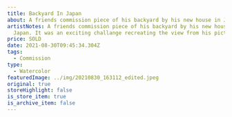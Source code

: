 ```yaml
---
title: Backyard In Japan
about: A friends commission piece of his backyard by his new house in Japan.
artistNotes: A friends commission piece of his backyard by his new house in
  Japan. It was an exciting challange recreating the view from his pictures.
price: SOLD
date: 2021-08-30T09:45:34.304Z
tags:
  - Commission
type:
  - Watercolor
featuredImage: ../img/20210830_163112_edited.jpeg
original: true
storeHighlight: false
is_store_item: true
is_archive_item: false
---
```

